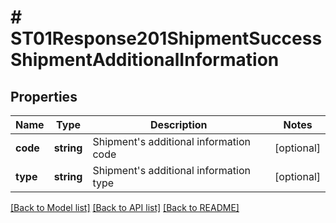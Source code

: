 # # ST01Response201ShipmentSuccessShipmentAdditionalInformation

## Properties

Name | Type | Description | Notes
------------ | ------------- | ------------- | -------------
**code** | **string** | Shipment&#39;s additional information code | [optional]
**type** | **string** | Shipment&#39;s additional information type | [optional]

[[Back to Model list]](../../README.md#models) [[Back to API list]](../../README.md#endpoints) [[Back to README]](../../README.md)

